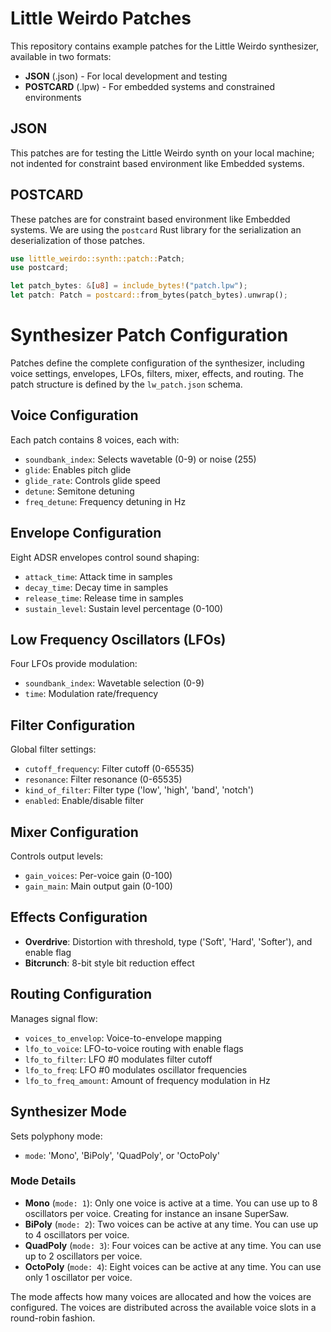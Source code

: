 # Little Weirdo Patches

This repository contains example patches for the Little Weirdo synthesizer, available in two formats:

- **JSON** (.json) - For local development and testing
- **POSTCARD** (.lpw) - For embedded systems and constrained environments

## JSON

This patches are for testing the Little Weirdo synth on your local machine; not indented for constraint based environment like Embedded systems.

## POSTCARD

These patches are for constraint based environment like Embedded systems. We are using the `postcard` Rust library for the serialization an deserialization of those patches.

```rust
use little_weirdo::synth::patch::Patch;
use postcard;

let patch_bytes: &[u8] = include_bytes!("patch.lpw");
let patch: Patch = postcard::from_bytes(patch_bytes).unwrap();
```

# Synthesizer Patch Configuration

Patches define the complete configuration of the synthesizer, including voice settings, envelopes, LFOs, filters, mixer, effects, and routing. The patch structure is defined by the `lw_patch.json` schema.

## Voice Configuration

Each patch contains 8 voices, each with:
- `soundbank_index`: Selects wavetable (0-9) or noise (255)
- `glide`: Enables pitch glide
- `glide_rate`: Controls glide speed
- `detune`: Semitone detuning
- `freq_detune`: Frequency detuning in Hz

## Envelope Configuration

Eight ADSR envelopes control sound shaping:
- `attack_time`: Attack time in samples
- `decay_time`: Decay time in samples
- `release_time`: Release time in samples
- `sustain_level`: Sustain level percentage (0-100)

## Low Frequency Oscillators (LFOs)

Four LFOs provide modulation:
- `soundbank_index`: Wavetable selection (0-9)
- `time`: Modulation rate/frequency

## Filter Configuration

Global filter settings:
- `cutoff_frequency`: Filter cutoff (0-65535)
- `resonance`: Filter resonance (0-65535)
- `kind_of_filter`: Filter type ('low', 'high', 'band', 'notch')
- `enabled`: Enable/disable filter

## Mixer Configuration

Controls output levels:
- `gain_voices`: Per-voice gain (0-100)
- `gain_main`: Main output gain (0-100)

## Effects Configuration

- **Overdrive**: Distortion with threshold, type ('Soft', 'Hard', 'Softer'), and enable flag
- **Bitcrunch**: 8-bit style bit reduction effect

## Routing Configuration

Manages signal flow:
- `voices_to_envelop`: Voice-to-envelope mapping
- `lfo_to_voice`: LFO-to-voice routing with enable flags
- `lfo_to_filter`: LFO #0 modulates filter cutoff
- `lfo_to_freq`: LFO #0 modulates oscillator frequencies
- `lfo_to_freq_amount`: Amount of frequency modulation in Hz

## Synthesizer Mode

Sets polyphony mode:
- `mode`: 'Mono', 'BiPoly', 'QuadPoly', or 'OctoPoly'

### Mode Details

- **Mono** (`mode: 1`): Only one voice is active at a time. You can use up to 8 oscillators per voice. Creating for instance an insane SuperSaw.
- **BiPoly** (`mode: 2`): Two voices can be active at any time. You can use up to 4 oscillators per voice.
- **QuadPoly** (`mode: 3`): Four voices can be active at any time. You can use up to 2 oscillators per voice.
- **OctoPoly** (`mode: 4`): Eight voices can be active at any time. You can use only 1 oscillator per voice.

The mode affects how many voices are allocated and how the voices are configured. The voices are distributed across the available voice slots in a round-robin fashion.